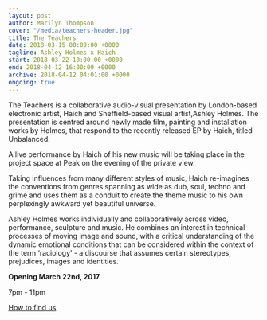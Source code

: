 ```yaml
---
layout: post
author: Marilyn Thompson
cover: "/media/teachers-header.jpg"
title: The Teachers
date: 2018-03-15 00:00:00 +0000
tagline: Ashley Holmes x Haich
start: 2018-03-22 10:00:00 +0000
end: 2018-04-12 16:00:00 +0000
archive: 2018-04-12 04:01:00 +0000
ongoing: true
---
```

The Teachers​ ​is a collaborative audio-visual presentation by London-based electronic artist, ​Haich​ and Sheffield-based visual artist, ​Ashley Holmes​. The presentation is centred around newly made film, painting and installation works by Holmes, that respond to the recently released EP by Haich, titled Unbalanced.

​A live performance by Haich of his new music will be taking place in the project space at Peak on the evening of the private view.

Taking influences from many different styles of music, Haich re-imagines the conventions from genres spanning as wide as dub, soul, techno and grime and uses them as a conduit to create the theme music to his own perplexingly awkward yet beautiful universe.

Ashley Holmes works individually and collaboratively across video, performance, sculpture and music. He combines an interest in technical processes of moving image and sound, with a critical understanding of the dynamic emotional conditions that can be considered within the context of the term ‘raciology’ - a discourse that assumes certain stereotypes, prejudices, images and identities.

**Opening March 22nd, 2017**

7pm - 11pm

[How to find us](/contact/)
